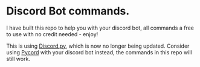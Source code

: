 # Discord Bot commands.
I have built this repo to help you with your discord bot, all commands a free to use with no credit needed - enjoy!

This is using [Discord.py](https://github.com/Rapptz/discord.py), which is now no longer being updated. Consider using [Pycord](https://github.com/Pycord-Development/pycord) with your discord bot instead, the commands in this repo will still work.
